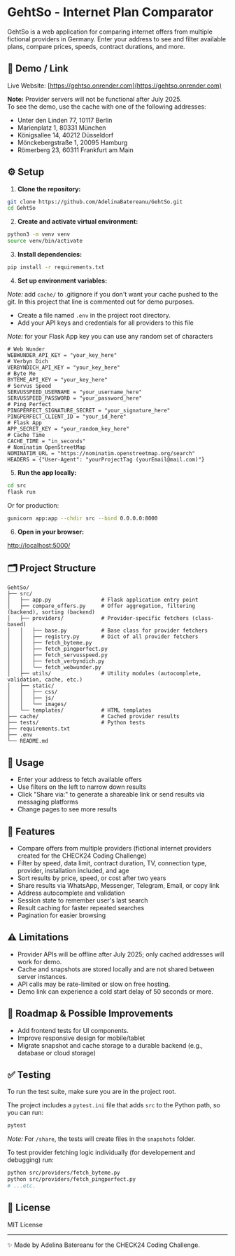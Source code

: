 # GehtSo - Internet Plan Comparator

GehtSo is a web application for comparing internet offers from multiple fictional providers in Germany. Enter your address to see and filter available plans, compare prices, speeds, contract durations, and more.


## 🚀 Demo / Link

Live Website: [https://gehtso.onrender.com](https://gehtso.onrender.com)

**Note:** Provider servers will not be functional after July 2025.  
To see the demo, use the cache with one of the following addresses:

- Unter den Linden 77, 10117 Berlin
- Marienplatz 1, 80331 München
- Königsallee 14, 40212 Düsseldorf
- Mönckebergstraße 1, 20095 Hamburg
- Römerberg 23, 60311 Frankfurt am Main


## ⚙️ Setup

1. **Clone the repository:**

```bash
git clone https://github.com/AdelinaBatereanu/GehtSo.git
cd GehtSo
```

2. **Create and activate virtual environment:**

```bash
python3 -m venv venv
source venv/bin/activate
```

3. **Install dependencies:**

```bash
pip install -r requirements.txt
```

4. **Set up environment variables:**

*Note:* add `cache/` to .gitignore if you don't want your cache pushed to the git. In this project that line is commented out for demo purposes.

- Create a file named `.env` in the project root directory.
- Add your API keys and credentials for all providers to this file

*Note:* for your Flask App key you can use any random set of characters

```env
# Web Wunder
WEBWUNDER_API_KEY = "your_key_here"
# Verbyn Dich
VERBYNDICH_API_KEY = "your_key_here"
# Byte Me
BYTEME_API_KEY = "your_key_here"
# Servus Speed
SERVUSSPEED_USERNAME = "your_username_here"
SERVUSSPEED_PASSWORD = "your_password_here"
# Ping Perfect
PINGPERFECT_SIGNATURE_SECRET = "your_signature_here"
PINGPERFECT_CLIENT_ID = "your_id_here"
# Flask App
APP_SECRET_KEY = "your_random_key_here"
# Cache Time
CACHE_TIME = "in_seconds"
# Nominatim OpenStreetMap
NOMINATIM_URL = "https://nominatim.openstreetmap.org/search"
HEADERS = {"User-Agent": "yourProjectTag (yourEmail@mail.com)"}
```

5. **Run the app locally:**

```bash
cd src
flask run
```

Or for production:

```bash
gunicorn app:app --chdir src --bind 0.0.0.0:8000
```

6. **Open in your browser:**

[http://localhost:5000/](http://localhost:5000/)


## 🗂️ Project Structure

```plaintext
GehtSo/
├── src/
│   ├── app.py                # Flask application entry point
│   ├── compare_offers.py     # Offer aggregation, filtering (backend), sorting (backend)
│   ├── providers/            # Provider-specific fetchers (class-based)
│   │   ├── base.py           # Base class for provider fetchers
│   │   ├── registry.py       # Dict of all provider fetchers
│   │   ├── fetch_byteme.py
│   │   ├── fetch_pingperfect.py
│   │   ├── fetch_servusspeed.py
│   │   ├── fetch_verbyndich.py
│   │   └── fetch_webwunder.py
│   ├── utils/                # Utility modules (autocomplete, validation, cache, etc.)
│   ├── static/
│   │   ├── css/
│   │   ├── js/
│   │   └── images/
│   └── templates/            # HTML templates
├── cache/                    # Cached provider results
├── tests/                    # Python tests
├── requirements.txt
├── .env
└── README.md
```


## 📝 Usage

- Enter your address to fetch available offers
- Use filters on the left to narrow down results
- Click "Share via:" to generate a shareable link or send results via messaging platforms
- Change pages to see more results


## 💫 Features

- Compare offers from multiple providers (fictional internet providers created for the CHECK24 Coding Challenge)
- Filter by speed, data limit, contract duration, TV, connection type, provider, installation included, and age
- Sort results by price, speed, or cost after two years
- Share results via WhatsApp, Messenger, Telegram, Email, or copy link
- Address autocomplete and validation
- Session state to remember user's last search
- Result caching for faster repeated searches
- Pagination for easier browsing


## ⚠️ Limitations

- Provider APIs will be offline after July 2025; only cached addresses will work for demo.
- Cache and snapshots are stored locally and are not shared between server instances.
- API calls may be rate-limited or slow on free hosting.
- Demo link can experience a cold start delay of 50 seconds or more.

## 🏁 Roadmap & Possible Improvements

- Add frontend tests for UI components.
- Improve responsive design for mobile/tablet
- Migrate snapshot and cache storage to a durable backend (e.g., database or cloud storage)


## ✅ Testing

To run the test suite, make sure you are in the project root.
  
The project includes a `pytest.ini` file that adds `src` to the Python path, so you can run:

```bash
pytest
```

*Note:* For `/share`, the tests will create files in the `snapshots` folder.

To test provider fetching logic individually (for developement and debugging) run:

```bash
python src/providers/fetch_byteme.py
python src/providers/fetch_pingperfect.py
# ...etc.
```


## 📃 License

MIT License

---

✨ Made by Adelina Batereanu for the CHECK24 Coding Challenge.
